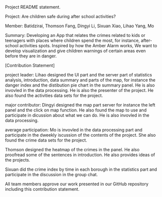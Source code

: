 Project README statement.

Project: Are children safe during after school activities?

Member: 
Batidzirai, Thomson
Fang, Dingyi
Li, Sixuan
Xiao, Lihao
Yang, Mo

Summary: Developing an App that relates the crimes related to kids or teenagers with places where children spend the most, for instance, after-school activities spots. Inspired by how the Amber Alarm works, We want to develop visualization and give children warnings of certain areas even before they are in danger.

[Contribution Statement] 

project leader:
Lihao designed the UI part and the server part of statistics analysis, introduction, data summary and parts of the map, for instance the danger index and the distibution pie chart in the summary panel. He is also invovled in the data processing. He  is also the presenter of the project. He also found the activities data sets for the project.

major contributor:
Dingyi designed the map part server for instance the left panel and the click on map function. He also found the map to use and participate in dicussion about what we can do. He is also invovled in the data processing. 

average participation:
Mo is invovled in the data processing part and participate in the dweekly iscussion of  the  contents of the project. She also found the crime data sets for the project.

Thomson designed the heatmap of the crimes in the panel. He also proofread some of the sentences in introduction. He also provides ideas of the projects.

Sixuan did the crime index by time in each borough in the statistics part and participate in the discussion in the group chat.


 All team members approve our work presented in our GitHub repository including this contribution statement.
